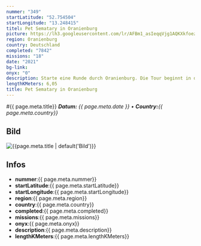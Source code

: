 ```yaml
---
nummer: "349"
startLatitude: "52.754504"
startLongitude: "13.248415"
titel: Pet Sematary in Oranienburg
picture: https://lh3.googleusercontent.com/lr/AFBm1_asIeqqVjg1AQKXkfoezNSF8bkqMI3J7zu0eVjllk9MGpwP4Co6HggXAt4I32Sgcx48QUq0bhLjzLqSwL55CIIgjneyNKnKy7UGLGxkSi02HEShQC9C0PY86NbIUqy0hcQ70yIiA4uOwXMFMRu27OwyzzI56zeWdtvUXEQroudE9_xOtKW1huu50J1bijE-mvJyt-IzJ7PesNsnnOi_4UL6JRv2mkVyA8P6KaeyGa4Y8_jfMQViKSN15nTjgcwwvtnfPyMFUPA9RYscwOmcploV1_rlh9l9iBsokPATnh2L-hlPE6kYt6Reap8Z8LeO7jP7odW0WZq3e_9t6QC5BnTVfAsKzbOFxsDHj9uTk2erVJI3UYy5wJZGfwvtURM2JKJ0PRQLKsp1x55VvMKhTOTa9rylXjEgMTfQ3oxc7b1nKcieTZ5wnX5BhziDtDozQmg-tnWUXrIxONcHYLK6jgNz52WbKOsMKvoEfq1mX7Gwo20jQPQiY6hKXOSxe6xJPd5lY8Or1W5QxMOF4JZ6g1SOE9amzZXB_TvATGydSa4o5alVOaoqnzokQaNCTVgZutIlIBRieTVmOHt8XD8aPkOGzSkIhdXnxZ57LEFQv_m7DhHmG4MQh8vrV1Lfx4tbkvYjY7OgOBPjYYgvT5IexFmG2WKzz0_4COClAcUSNpC4TKlatUx5bEVVz8sF6vgcaPk3NEsT7xhnHuFNVfZP856kYTKkBrkHTKDvlXU40I4g0BudqjjVdYjROSHM8dAQc53AmK3ObTSyHw1hUqVB_Xbn-FLG0XE5Yt2A75stOrf1UFP-BK4XLffsHN2lwsHuxfrd0Mol_ZJmo3DJ2RjaMLgf_nT8UPrhE4no
region: Oranienburg
country: Deutschland
completed: "7842"
missions: "18"
date: "2021"
bg-link: 
onyx: "0"
description: Starte eine Runde durch Oranienburg. Die Tour beginnt in der Bernauer Straße
lengthKMeters: 6,05
title: Pet Sematary in Oranienburg
---
```


#{{ page.meta.title}}
_**Datum:** {{ page.meta.date }} • **Country:**{{ page.meta.country}}_

## Bild
![{{page.meta.title | default('Bild')}}]({{page.meta.picture}})

## Infos
- **nummer**:{{ page.meta.nummer}}
- **startLatitude**:{{ page.meta.startLatitude}}
- **startLongitude**:{{ page.meta.startLongitude}}
- **region**:{{ page.meta.region}}
- **country**:{{ page.meta.country}}
- **completed**:{{ page.meta.completed}}
- **missions**:{{ page.meta.missions}}
- **onyx**:{{ page.meta.onyx}}
- **description**:{{ page.meta.description}}
- **lengthKMeters**:{{ page.meta.lengthKMeters}}

